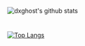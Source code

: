 ![dxghost's github stats](https://github-readme-stats.vercel.app/api?username=dxghost&show_icons=true&count_private=true&include_all_commits=true)
#
[![Top Langs](https://github-readme-stats.vercel.app/api/top-langs/?username=dxghost)](https://github.com/anuraghazra/github-readme-stats)
